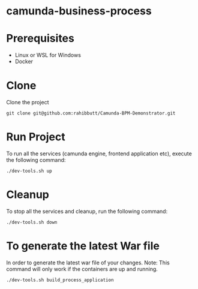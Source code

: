 # camunda-business-process

# Prerequisites
- Linux or WSL for Windows
- Docker

# Clone
Clone the project
```
git clone git@github.com:rahibbutt/Camunda-BPM-Demonstrator.git
```

# Run Project
To run all the services (camunda engine, frontend application etc), execute the following command:
```
./dev-tools.sh up
```

# Cleanup
To stop all the services and cleanup, run the following command:
```
./dev-tools.sh down
```

# To generate the latest War file 
In order to generate the latest war file of your changes. Note: This command will only work if the containers are up and running.
```
./dev-tools.sh build_process_application
```
